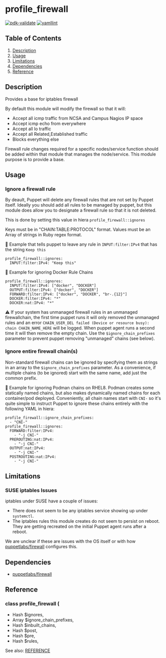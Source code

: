 # profile_firewall

[![pdk-validate](https://github.com/ncsa/puppet-profile_firewall/actions/workflows/pdk-validate.yml/badge.svg)](https://github.com/ncsa/puppet-profile_firewall/actions/workflows/pdk-validate.yml) [![yamllint](https://github.com/ncsa/puppet-profile_firewall/actions/workflows/yamllint.yml/badge.svg)](https://github.com/ncsa/puppet-profile_firewall/actions/workflows/yamllint.yml)

## Table of Contents

1. [Description](#description)
1. [Usage](#usage)
1. [Limitations](#limitations)
1. [Dependencies](#dependencies)
1. [Reference](#reference)

## Description

Provides a base for iptables firewall

By default this module will modify the firewall so that it will:
- Accept all icmp traffic from NCSA and Campus Nagios IP space
- Accept icmp echo from everywhere
- Accept all lo traffic
- Accept all Related,Established traffic
- Blocks everything else

Firewall rule changes required for a specific nodes/service function should be added within that module that manages the node/service. This module purpose is to provide a base.

## Usage

### Ignore a firewall rule

By deault, Puppet will delete any firewall rules that are not set by Puppet itself. Ideally you should add all rules to be managed by puppet, but this module does allow you to designate a firewall rule so that it is not deleted.

This is done by setting this value in hiera `profile_firewall::ignores`

Keys must be in "CHAIN:TABLE:PROTOCOL" format. Values must be an Array of strings in Ruby regex format.

:triangular_flag_on_post:
Example that tells puppet to leave any rule in `INPUT:filter:IPv4` that has the string `Keep this`
```
profile_firewall::ignores:
  INPUT:filter:IPv4: "Keep this"
```

:triangular_flag_on_post:
Example for ignoring Docker Rule Chains
```
profile_firewall::ignores:
  INPUT:filter:IPv4: ["docker", "DOCKER"]
  OUTPUT:filter:IPv4: ["docker", "DOCKER"]
  FORWARD:filter:IPv4: ["docker", "DOCKER", "br-.{12}"]
  DOCKER:filter:IPv4: "*"
  DOCKER:nat:IPv4: "*"
```

:warning:
If your system has unmanaged firewall rules in an unmanaged firewallchain, the first time puppet runs it will only removed the unmanaged rules and an error `CHAIN_USER_DEL failed (Device or resource busy): chain CHAIN_NAME_HERE` will be logged. When puppet agent runs a second time it will then remove the empty chain. Use the `$ignore_chain_prefixes` parameter to prevent puppet removing "unmanaged" chains (see below).

### Ignore entire firewall chain(s)
Non-standard firewall chains can be ignored by specifying them as strings in an array to the `$ignore_chain_prefixes` parameter. As a convenience, if multiple chains (to be ignored) start with the same name, add just the common prefix.

:triangular_flag_on_post:
Example for ignoring Podman chains on RHEL8.
Podman creates some statically named chains, but also makes dynamically named chains for each container/pod deployed. Conveniently, all chain names start with `CNI-` so it's quite simple to instruct Puppet to ignore these chains entirely with the following YAML in hiera:
```
profile_firewall::ignore_chain_prefixes:
  - "CNI-"
profile_firewall::ignores:
  FORWARD:filter:IPv4:
    - "-j CNI-"
  PREROUTING:nat:IPv4:
    - "-j CNI-"
  OUTPUT:nat:IPv4:
    - "-j CNI-"
  POSTROUTING:nat:IPv4:
    - "-j CNI-"
```

## Limitations

### SUSE iptables Issues

iptables under SUSE have a couple of issues:
- There does not seem to be any iptables service showing up under `systemctl`.
- The iptables rules this module creates do not seem to persist on reboot. They are getting
  recreated on the initial Puppet agent runs after a reboot.

We are unclear if these are issues with the OS itself or with how
[puppetlabs/firewall](https://forge.puppet.com/modules/puppetlabs/firewall) configures this.

## Dependencies

- [puppetlabs/firewall](https://forge.puppet.com/modules/puppetlabs/firewall)

## Reference

### class profile_firewall (
-  Hash    $ignores,
-  Array   $ignore_chain_prefixes,
-  Hash    $inbuilt_chains,
-  Hash    $post,
-  Hash    $pre,
-  Hash    $rules,

See also: [REFERENCE](REFERENCE.md)

